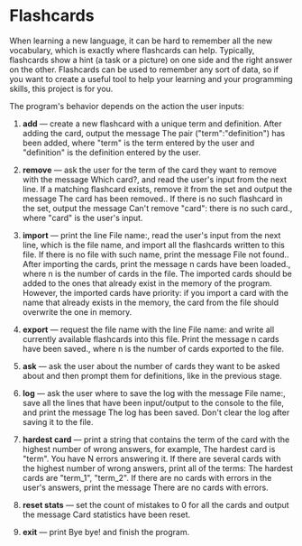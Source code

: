 # Flashcards
When learning a new language, it can be hard to remember all the new vocabulary, which is exactly where flashcards can help. Typically, flashcards show a hint (a task or a picture) on one side and the right answer on the other. Flashcards can be used to remember any sort of data, so if you want to create a useful tool to help your learning and your programming skills, this project is for you.

The program's behavior depends on the action the user inputs:
1. **add** — create a new flashcard with a unique term and definition. After adding the card, output the message The pair ("term":"definition") has been added, where "term" is the term entered by the user and "definition" is the definition entered by the user.
    
2. **remove** — ask the user for the term of the card they want to remove with the message Which card?, and read the user's input from the next line. If a matching flashcard exists, remove it from the set and output the message The card has been removed.. If there is no such flashcard in the set, output the message Can't remove "card": there is no such card., where "card" is the user's input.
    
3. **import** — print the line File name:, read the user's input from the next line, which is the file name, and import all the flashcards written to this file. If there is no file with such name, print the message File not found.. After importing the cards, print the message n cards have been loaded., where n is the number of cards in the file. The imported cards should be added to the ones that already exist in the memory of the program. However, the imported cards have priority: if you import a card with the name that already exists in the memory, the card from the file should overwrite the one in memory.
    
4. **export** — request the file name with the line File name: and write all currently available flashcards into this file. Print the message n cards have been saved., where n is the number of cards exported to the file.
    
5. **ask** — ask the user about the number of cards they want to be asked about and then prompt them for definitions, like in the previous stage.
    
6. **log** — ask the user where to save the log with the message File name:, save all the lines that have been input/output to the console to the file, and print the message The log has been saved. Don't clear the log after saving it to the file.
    
7. **hardest card** — print a string that contains the term of the card with the highest number of wrong answers, for example, The hardest card is "term". You have N errors answering it. If there are several cards with the highest number of wrong answers, print all of the terms: The hardest cards are "term_1", "term_2". If there are no cards with errors in the user's answers, print the message There are no cards with errors.
    
8. **reset stats** — set the count of mistakes to 0 for all the cards and output the message Card statistics have been reset.
    
9. **exit** — print Bye bye! and finish the program.
